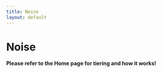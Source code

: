 ```yaml
---
title: Noise 
layout: default
---
```


# Noise

**Please refer to the Home page for tiering and how it works!**
